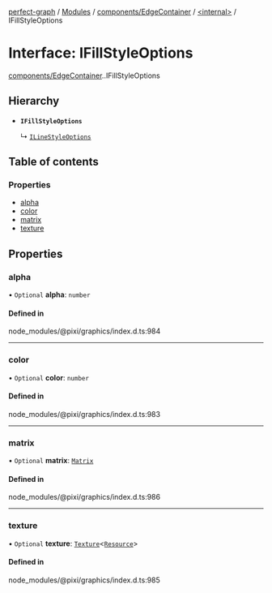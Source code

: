 [perfect-graph](../README.md) / [Modules](../modules.md) / [components/EdgeContainer](../modules/components_EdgeContainer.md) / [<internal\>](../modules/components_EdgeContainer._internal_.md) / IFillStyleOptions

# Interface: IFillStyleOptions

[components/EdgeContainer](../modules/components_EdgeContainer.md).[<internal>](../modules/components_EdgeContainer._internal_.md).IFillStyleOptions

## Hierarchy

- **`IFillStyleOptions`**

  ↳ [`ILineStyleOptions`](components_EdgeContainer._internal_.ILineStyleOptions.md)

## Table of contents

### Properties

- [alpha](components_EdgeContainer._internal_.IFillStyleOptions.md#alpha)
- [color](components_EdgeContainer._internal_.IFillStyleOptions.md#color)
- [matrix](components_EdgeContainer._internal_.IFillStyleOptions.md#matrix)
- [texture](components_EdgeContainer._internal_.IFillStyleOptions.md#texture)

## Properties

### alpha

• `Optional` **alpha**: `number`

#### Defined in

node_modules/@pixi/graphics/index.d.ts:984

___

### color

• `Optional` **color**: `number`

#### Defined in

node_modules/@pixi/graphics/index.d.ts:983

___

### matrix

• `Optional` **matrix**: [`Matrix`](../classes/components_ClusterNodeContainer._internal_.Matrix.md)

#### Defined in

node_modules/@pixi/graphics/index.d.ts:986

___

### texture

• `Optional` **texture**: [`Texture`](../classes/components_ClusterNodeContainer._internal_.Texture.md)<[`Resource`](../classes/components_ClusterNodeContainer._internal_.Resource.md)\>

#### Defined in

node_modules/@pixi/graphics/index.d.ts:985
